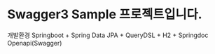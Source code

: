 # Swagger3 Sample 프로젝트입니다.
개발환경 
Springboot + Spring Data JPA + QueryDSL + H2 + Springdoc Openapi(Swagger)



